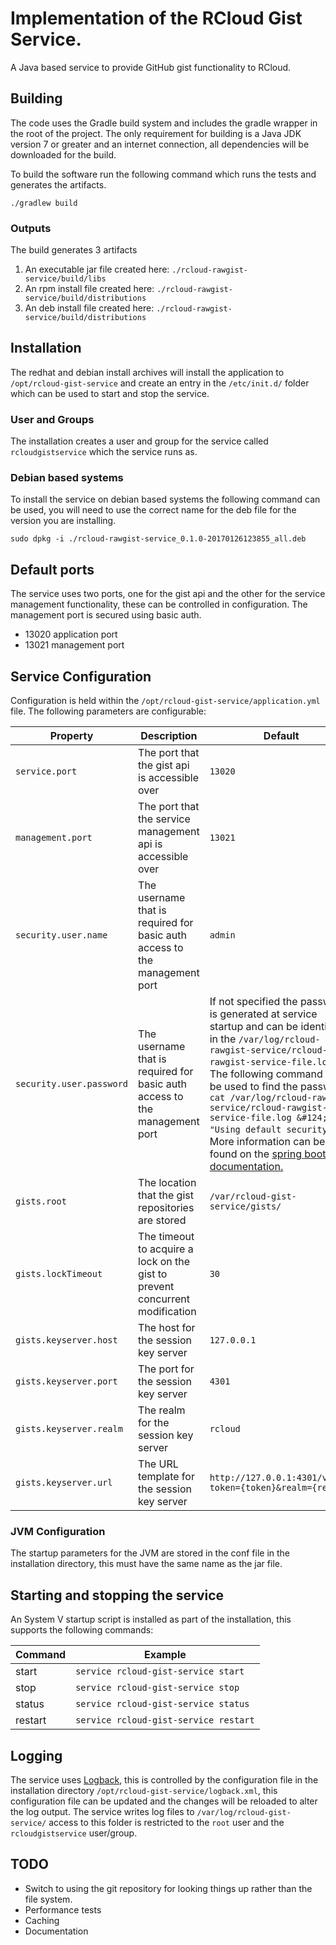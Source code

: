 # Implementation of the RCloud Gist Service.
A Java based service to provide GitHub gist functionality to RCloud.

## Building
The code uses the Gradle build system and includes the gradle wrapper in the root
of the project. The only requirement for building is a Java JDK version 7 or greater
and an internet connection, all dependencies will be downloaded for the build.

To build the software run the following command which runs the tests and generates
the artifacts.

`./gradlew build`

### Outputs
The build generates 3 artifacts
1. An executable jar file created here: `./rcloud-rawgist-service/build/libs`
2. An rpm install file created here:  `./rcloud-rawgist-service/build/distributions`
3. An deb install file created here:  `./rcloud-rawgist-service/build/distributions`

## Installation

The redhat and debian install archives will install the application to
`/opt/rcloud-gist-service` and create an entry in the `/etc/init.d/` folder
which can be used to start and stop the service.

### User and Groups
The installation creates a user and group for the service called `rcloudgistservice` which the service runs as.

### Debian based systems
To install the service on debian based systems the following command can be used, you will need to use the correct name for the deb file for the version you are installing.

`sudo dpkg -i ./rcloud-rawgist-service_0.1.0-20170126123855_all.deb`

## Default ports
The service uses two ports, one for the gist api and the other for the service management functionality, these can be controlled in configuration. The management port is secured using basic auth.
* 13020 application port
* 13021 management port

## Service Configuration

Configuration is held within the `/opt/rcloud-gist-service/application.yml` file.
The following parameters are configurable:

| Property | Description | Default |
|----------|-------------|---------|
| `service.port` | The port that the gist api is accessible over | `13020` |
| `management.port` | The port that the service management api is accessible over | `13021` |
| `security.user.name` | The username that is required for basic auth access to the management port | `admin` |
| `security.user.password` | The username that is required for basic auth access to the management port | If not specified the password is generated at service startup and can be identified in the `/var/log/rcloud-rawgist-service/rcloud-rawgist-service-file.log` file. The following command can be used to find the password. `cat /var/log/rcloud-rawgist-service/rcloud-rawgist-service-file.log &#124; grep "Using default security"`. More information can be found on the [spring boot documentation.](http://docs.spring.io/spring-boot/docs/current/reference/html/production-ready-monitoring.html) |
| `gists.root` | The location that the gist repositories are stored | `/var/rcloud-gist-service/gists/` |
| `gists.lockTimeout` | The timeout to acquire a lock on the gist to prevent concurrent modification | `30` |
| `gists.keyserver.host` | The host for the session key server | `127.0.0.1` |
| `gists.keyserver.port` | The port for the session key server | `4301` |
| `gists.keyserver.realm` | The realm for the session key server | `rcloud` |
| `gists.keyserver.url` | The URL template for the session key server | `http://127.0.0.1:4301/valid?token={token}&realm={realm}` |

### JVM Configuration
The startup parameters for the JVM are stored in the conf file in the installation directory, this must have the same name as the jar file.


## Starting and stopping the service

An System V startup script is installed as part of the installation, this supports the following commands:

| Command | Example                              |
|---------|--------------------------------------|
| start   | `service rcloud-gist-service start`  |
| stop    | `service rcloud-gist-service stop`   |
| status  | `service rcloud-gist-service status` |
| restart | `service rcloud-gist-service restart`|

## Logging
The service uses [Logback](https://logback.qos.ch/), this is controlled by the
configuration file in the installation directory `/opt/rcloud-gist-service/logback.xml`, this configuration file can be updated and the changes will be reloaded to alter the log output. The service writes log files to `/var/log/rcloud-gist-service/` access to this folder is restricted to the `root` user and the `rcloudgistservice` user/group.

## TODO
* Switch to using the git repository for looking things up rather than the file system.
* Performance tests
* Caching
* Documentation
